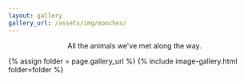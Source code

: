 ```yaml
---
layout: gallery
gallery_url: /assets/img/mooches/
---
```

<p style="text-align: center">
  All the animals we've met along the way.
</p>
{% assign folder = page.gallery_url %}
{% include image-gallery.html folder=folder %}
